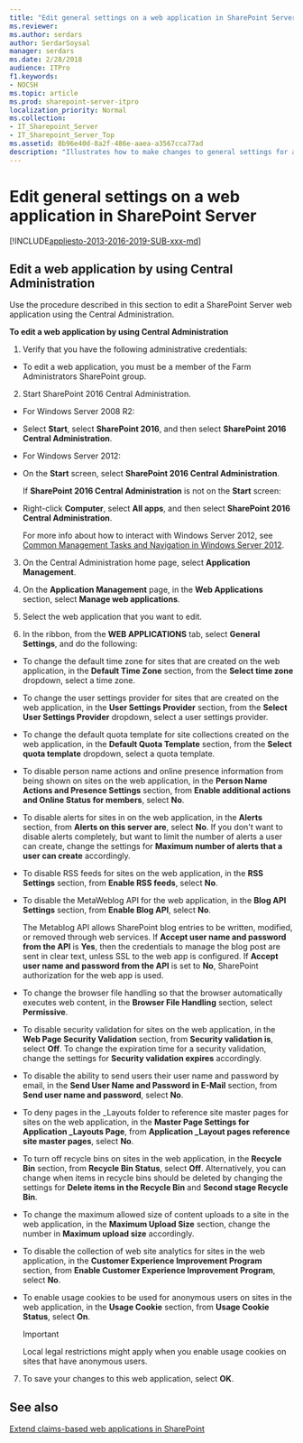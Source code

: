 ```yaml
---
title: "Edit general settings on a web application in SharePoint Server"
ms.reviewer: 
ms.author: serdars
author: SerdarSoysal
manager: serdars
ms.date: 2/28/2018
audience: ITPro
f1.keywords:
- NOCSH
ms.topic: article
ms.prod: sharepoint-server-itpro
localization_priority: Normal
ms.collection:
- IT_Sharepoint_Server
- IT_Sharepoint_Server_Top
ms.assetid: 8b96e40d-8a2f-486e-aaea-a3567cca77ad
description: "Illustrates how to make changes to general settings for a SharePoint Server web application in Central Administration."
---
```


# Edit general settings on a web application in SharePoint Server

[!INCLUDE[appliesto-2013-2016-2019-SUB-xxx-md](../includes/appliesto-2013-2016-2019-SUB-xxx-md.md)]
  
## Edit a web application by using Central Administration
<a name="section1"> </a>

Use the procedure described in this section to edit a SharePoint Server web application using the Central Administration.
  
 **To edit a web application by using Central Administration**
  
1. Verify that you have the following administrative credentials:
    
  - To edit a web application, you must be a member of the Farm Administrators SharePoint group.
    
2. Start SharePoint 2016 Central Administration.
    
  - For Windows Server 2008 R2:
    
  - Select **Start**, select **SharePoint 2016**, and then select **SharePoint 2016 Central Administration**.
    
  - For Windows Server 2012:
    
  - On the **Start** screen, select **SharePoint 2016 Central Administration**.
    
    If **SharePoint 2016 Central Administration** is not on the **Start** screen: 
    
  - Right-click **Computer**, select **All apps**, and then select **SharePoint 2016 Central Administration**.
    
    For more info about how to interact with Windows Server 2012, see [Common Management Tasks and Navigation in Windows Server 2012](/previous-versions/windows/it-pro/windows-server-2012-R2-and-2012/hh831491(v=ws.11)).
    
3. On the Central Administration home page, select **Application Management**.
    
4. On the **Application Management** page, in the **Web Applications** section, select **Manage web applications**.
    
5. Select the web application that you want to edit.
    
6. In the ribbon, from the **WEB APPLICATIONS** tab, select **General Settings**, and do the following:
    
  - To change the default time zone for sites that are created on the web application, in the **Default Time Zone** section, from the **Select time zone** dropdown, select a time zone. 
    
  - To change the user settings provider for sites that are created on the web application, in the **User Settings Provider** section, from the **Select User Settings Provider** dropdown, select a user settings provider. 
    
  - To change the default quota template for site collections created on the web application, in the **Default Quota Template** section, from the **Select quota template** dropdown, select a quota template. 
    
  - To disable person name actions and online presence information from being shown on sites on the web application, in the **Person Name Actions and Presence Settings** section, from **Enable additional actions and Online Status for members**, select **No**. 
    
  - To disable alerts for sites in on the web application, in the **Alerts** section, from **Alerts on this server are**, select **No**. If you don't want to disable alerts completely, but want to limit the number of alerts a user can create, change the settings for **Maximum number of alerts that a user can create** accordingly. 
    
  - To disable RSS feeds for sites on the web application, in the **RSS Settings** section, from **Enable RSS feeds**, select **No**. 
    
  - To disable the MetaWeblog API for the web application, in the **Blog API Settings** section, from **Enable Blog API**, select **No**.
    
    The Metablog API allows SharePoint blog entries to be written, modified, or removed through web services. If **Accept user name and password from the API** is **Yes**, then the credentials to manage the blog post are sent in clear text, unless SSL to the web app is configured. If **Accept user name and password from the API** is set to **No**, SharePoint authorization for the web app is used.
    
  - To change the browser file handling so that the browser automatically executes web content, in the **Browser File Handling** section, select **Permissive**.
    
  - To disable security validation for sites on the web application, in the **Web Page Security Validation** section, from **Security validation is**, select **Off**. To change the expiration time for a security validation, change the settings for **Security validation expires** accordingly. 
    
  - To disable the ability to send users their user name and password by email, in the **Send User Name and Password in E-Mail** section, from **Send user name and password**, select **No**.
    
  - To deny pages in the _Layouts folder to reference site master pages for sites on the web application, in the **Master Page Settings for Application _Layouts Page**, from **Application _Layout pages reference site master pages**, select **No**.
    
  - To turn off recycle bins on sites in the web application, in the **Recycle Bin** section, from **Recycle Bin Status**, select **Off**. Alternatively, you can change when items in recycle bins should be deleted by changing the settings for **Delete items in the Recycle Bin** and **Second stage Recycle Bin**. 
    
  - To change the maximum allowed size of content uploads to a site in the web application, in the **Maximum Upload Size** section, change the number in **Maximum upload size** accordingly. 
    
  - To disable the collection of web site analytics for sites in the web application, in the **Customer Experience Improvement Program** section, from **Enable Customer Experience Improvement Program**, select **No**.
    
  - To enable usage cookies to be used for anonymous users on sites in the web application, in the **Usage Cookie** section, from **Usage Cookie Status**, select **On**.
    
    > [!IMPORTANT]
    > Local legal restrictions might apply when you enable usage cookies on sites that have anonymous users. 
  
7. To save your changes to this web application, select **OK**.
    
## See also
<a name="section1"> </a>


[Extend claims-based web applications in SharePoint](./extend-a-claims-based-web-application.md)